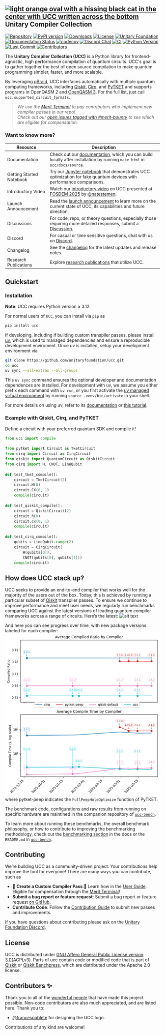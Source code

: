 ##  <a href="https://github.com/unitaryfoundation/ucc"><img src="https://raw.githubusercontent.com/unitaryfoundation/ucc/main/docs/source/img/UCC-logo.png" alt="light orange oval with a hissing black cat in the center with UCC written across the bottom" width="150"/></a> Unitary Compiler Collection

[![Repository](https://img.shields.io/badge/GitHub-5C5C5C.svg?logo=github)](https://github.com/unitaryfoundation/ucc)
[![PyPI version](https://badge.fury.io/py/ucc.svg)](https://badge.fury.io/py/ucc)
[![Downloads](https://static.pepy.tech/personalized-badge/ucc?period=total&units=international_system&left_color=black&right_color=green&left_text=Downloads)](https://www.pepy.tech/projects/ucc)
[![License](https://img.shields.io/github/license/unitaryfoundation/ucc)](https://github.com/unitaryfoundation/ucc/blob/main/LICENSE)
[![Unitary Foundation](https://img.shields.io/badge/Supported%20By-Unitary%20Foundation-FFFF00.svg)](https://unitary.foundation)
[![Documentation Status](https://readthedocs.org/projects/ucc/badge/?version=latest)](https://ucc.readthedocs.io/en/latest/?badge=latest)
[![codecov](https://codecov.io/gh/unitaryfoundation/ucc/branch/main/graph/badge.svg)](https://codecov.io/gh/unitaryfoundation/ucc)
[![Discord Chat](https://img.shields.io/badge/dynamic/json?color=blue&label=Discord&query=approximate_presence_count&suffix=%20online.&url=https%3A%2F%2Fdiscord.com%2Fapi%2Finvites%2FJqVGmpkP96%3Fwith_counts%3Dtrue)](http://discord.unitary.foundation)
[![CI](https://img.shields.io/github/actions/workflow/status/unitaryfoundation/ucc/test.yml?branch=main&label=CI)](https://github.com/unitaryfoundation/ucc/actions/workflows/test.yml)
[![Python Version](https://img.shields.io/badge/python-3.12+-blue.svg)](https://www.python.org/downloads/)
[![Last Commit](https://img.shields.io/github/last-commit/unitaryfoundation/ucc)](https://github.com/unitaryfoundation/ucc/commits/main)
[![Contributors](https://img.shields.io/github/contributors/unitaryfoundation/ucc)](https://github.com/unitaryfoundation/ucc/graphs/contributors)

The **Unitary Compiler Collection (UCC)** is a Python library for frontend-agnostic, high performance compilation of quantum circuits. UCC's goal is to gather together the best of open source compilation to make quantum programming simpler, faster, and more scalable.

By leveraging [qBraid](https://github.com/qBraid/qBraid), UCC interfaces automatically with multiple quantum computing frameworks, including [Qiskit](https://github.com/Qiskit/qiskit), [Cirq](https://github.com/quantumlib/Cirq), and [PyTKET](https://github.com/CQCL/tket) and supports programs in OpenQASM 2 and [OpenQASM 3](https://openqasm.com/). For the full list, just call `ucc.supported_circuit_formats`.

> _We use the [Merit Terminal](https://terminal.merit.systems/unitaryfoundation/ucc/) to pay contributors who implement new compiler passes in our repo!  
Check out our [open issues tagged with #merit-bounty](https://github.com/unitaryfoundation/ucc/issues?q=is%3Aissue%20state%3Aopen%20label%3Amerit-bounty) to see which are eligible for compensation._

### Want to know more?

| Resource | Description |
|----------|-------------|
| Documentation | Check out our [documentation](https://ucc.readthedocs.io/en/latest/), which you can build locally after installation by running `make html` in `ucc/docs/source`. |
| Getting Started Notebook | Try our [Jupyter notebook](notebooks/getting_started_with_ucc.ipynb) that demonstrates UCC optimization for fake quantum devices with performance comparisons. |
| Introductory Video | Watch our [introductory video](https://www.youtube.com/watch?v=11uQynyOUI8) on UCC presented at [FOSDEM 2025](https://fosdem.org/2025/) by [@natestemen](https://github.com/natestemen/). |
| Launch Announcement | Read the [launch announcement](https://unitary.foundation/posts/2025_ucc_launch_blog) to learn more on the current state of UCC, its capabilities and future direction. |
| Discussions | For code, repo, or theory questions, especially those requiring more detailed responses, submit a [Discussion](https://github.com/unitaryfoundation/ucc/discussions). |
| Discord | For casual or time sensitive questions, chat with us on [Discord](http://discord.unitary.foundation). |
| Changelog | See the [changelog](./CHANGELOG.md) for the latest updates and release notes. |
| Research Publications | Explore [research publications](https://ucc.readthedocs.io/en/latest/research_references.html) that utilize UCC.

## Quickstart

### Installation

**Note**: UCC requires Python version ≥ 3.12.

For normal users of `UCC`, you can install via `pip` as
```bash
pip install ucc
```

If developing, including if building custom transpiler passes, please install [uv](https://docs.astral.sh/uv/getting-started/installation/), which is used to managed dependencies and ensure a reproducible development enviroment. Once uv is installed, setup your development environment via

```bash
git clone https://github.com/unitaryfoundation/ucc.git
cd ucc
uv sync --all-extras --all-groups
```

This `uv sync` command ensures the optional developer and documentation dependences are installed. For development with uv, we assume you either prefix each command with ``uv run``, or
you first activate the [uv managed virtual environment](https://docs.astral.sh/uv/pip/environments/#using-a-virtual-environment) by running ``source .venv/bin/activate`` in your shell.

For more details on using uv, refer to its [documentation](https://docs.astral.sh/uv/) or [this tutorial](https://realpython.com/python-uv/).


### Example with Qiskit, Cirq, and PyTKET

Define a circuit with your preferred quantum SDK and compile it!

```python
from ucc import compile

from pytket import Circuit as TketCircuit
from cirq import Circuit as CirqCircuit
from qiskit import QuantumCircuit as QiskitCircuit
from cirq import H, CNOT, LineQubit

def test_tket_compile():
    circuit = TketCircuit(2)
    circuit.H(0)
    circuit.CX(0, 1)
    compile(circuit)

def test_qiskit_compile():
    circuit = QiskitCircuit(2)
    circuit.h(0)
    circuit.cx(0, 1)
    compile(circuit)

def test_cirq_compile():
    qubits = LineQubit.range(2)
    circuit = CirqCircuit(
        H(qubits[0]),
        CNOT(qubits[0], qubits[1]))
    compile(circuit)
```
<!-- start-how-does-ucc-stack-up -->
<!-- comment used to strip this section from being added to the docs build-->
## How does UCC stack up?

UCC seeks to provide an end-to-end compiler that works well for the majority of the users out of the box. Today, this is achieved by running a particular subset of [Qiskit](https://github.com/Qiskit/qiskit) transpiler passes.
To ensure we continue to improve performance and meet user needs, we regularly run benchmarks comparing UCC against the latest versions of leading quantum compiler frameworks across a range of circuits. Here’s the latest:
![alt text](https://github.com/unitaryfoundation/ucc-bench/blob/main/results/ucc-benchmarks-8-core-U22.04/latest_compiler_benchmarks_by_circuit.png?raw=true)

And here you can see progress over time, with new package versions labeled for each compiler:
![alt text](https://github.com/unitaryfoundation/ucc-bench/blob/main/results/ucc-benchmarks-8-core-U22.04/avg_compiler_benchmarks_over_time.png?raw=true)
where pytket-peep indicates the `FullPeepHoleOptimize` function of PyTKET.

The benchmark code, configurations and raw results from running on specific hardware are maintined in the companion repository of [`ucc-bench`](https://github.com/unitaryfoundation/ucc-bench).

To learn more about running these benchmarks, the overall benchmark philosophy, or how to contribute to improving the benchmarking methodology, check out the [benchmarking section](https://ucc.readthedocs.io/en/latest/benchmarking.html) in the docs or the `README.md` in [`ucc-bench`](https://github.com/unitaryfoundation/ucc-bench).
<!-- end-how-does-ucc-stack-up -->

## Contributing

We’re building UCC as a community-driven project.
Your contributions help improve the tool for everyone!
There are many ways you can contribute, such as

- 💸 **Create a Custom Compiler Pass**:💸 Learn how in the [User Guide](https://ucc.readthedocs.io/en/latest/user_guide.html). 
 Eligible for compensation through the [Merit Terminal](https://terminal.merit.systems/unitaryfoundation/ucc/)! 
- **Submit a bug report or feature request**: Submit a bug report or feature request [on GitHub](https://github.com/unitaryfoundation/ucc/issues/new/choose).
- **Contribute Code**: Follow the [Contribution Guide](https://ucc.readthedocs.io/en/latest/contributing.html) to submit new passes and improvements.

If you have questions about contributing please ask on the [Unitary Foundation Discord](http://discord.unitary.foundation).

## License

UCC is distributed under [GNU Affero General Public License version 3.0](https://www.gnu.org/licenses/agpl-3.0.en.html)(AGPLv3).
Parts of ucc contain code or modified code that is part of [Qiskit](https://github.com/Qiskit/qiskit) or [Qiskit Benchpress](https://github.com/Qiskit/benchpress), which are distributed under the Apache 2.0 license.

## Contributors ✨

Thank you to all of the [wonderful people](https://github.com/unitaryfoundation/ucc/graphs/contributors) that have made this project possible.
Non-code contributors are also much appreciated, and are listed here.
Thank you to:

- [@francespoblete](https://github.com/francespoblete) for designing the UCC logo.

Contributions of any kind are welcome!
